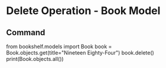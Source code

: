 # Delete Operation - Book Model

## Command
from bookshelf.models import Book
book = Book.objects.get(title="Nineteen Eighty-Four")
book.delete()
print(Book.objects.all())
